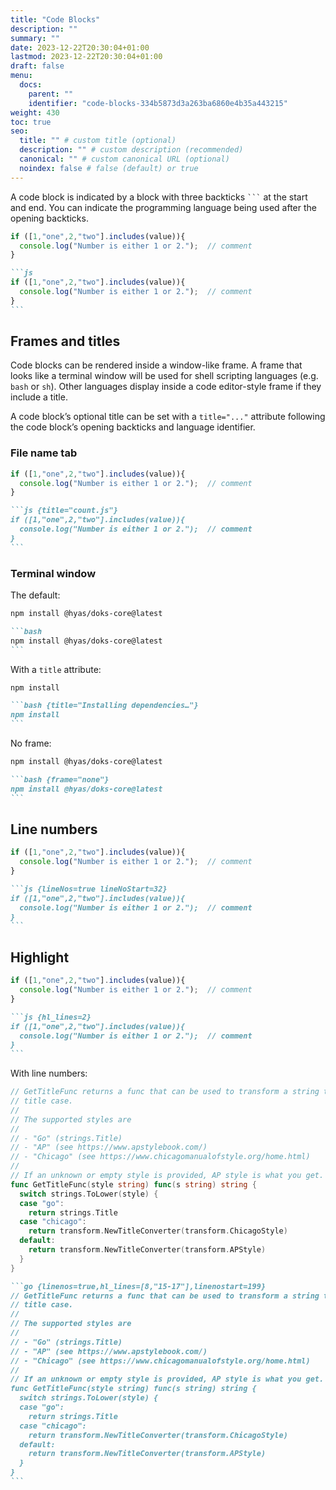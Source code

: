 ```yaml
---
title: "Code Blocks"
description: ""
summary: ""
date: 2023-12-22T20:30:04+01:00
lastmod: 2023-12-22T20:30:04+01:00
draft: false
menu:
  docs:
    parent: ""
    identifier: "code-blocks-334b5873d3a263ba6860e4b35a443215"
weight: 430
toc: true
seo:
  title: "" # custom title (optional)
  description: "" # custom description (recommended)
  canonical: "" # custom canonical URL (optional)
  noindex: false # false (default) or true
---
```


A code block is indicated by a block with three backticks `` ``` `` at the start and end. You can indicate the programming language being used after the opening backticks.

```js
if ([1,"one",2,"two"].includes(value)){
  console.log("Number is either 1 or 2.");  // comment
}
```

````md
```js
if ([1,"one",2,"two"].includes(value)){
  console.log("Number is either 1 or 2.");  // comment
}
```
````

## Frames and titles

Code blocks can be rendered inside a window-like frame. A frame that looks like a terminal window will be used for shell scripting languages (e.g. `bash` or `sh`). Other languages display inside a code editor-style frame if they include a title.

A code block’s optional title can be set with a `title="..."` attribute following the code block’s opening backticks and language identifier.

### File name tab

```js {title="count.js"}
if ([1,"one",2,"two"].includes(value)){
  console.log("Number is either 1 or 2.");  // comment
}
```

````md
```js {title="count.js"}
if ([1,"one",2,"two"].includes(value)){
  console.log("Number is either 1 or 2.");  // comment
}
```
````

### Terminal window

The default:

```bash
npm install @hyas/doks-core@latest
```

````md
```bash
npm install @hyas/doks-core@latest
```
````

With a `title` attribute:

```bash {title="Installing dependencies…"}
npm install
```

````md
```bash {title="Installing dependencies…"}
npm install
```
````

No frame:

```bash {frame="none"}
npm install @hyas/doks-core@latest
```

````md
```bash {frame="none"}
npm install @hyas/doks-core@latest
```
````

## Line numbers

```js {lineNos=true lineNoStart=32}
if ([1,"one",2,"two"].includes(value)){
  console.log("Number is either 1 or 2.");  // comment
}
```

````md
```js {lineNos=true lineNoStart=32}
if ([1,"one",2,"two"].includes(value)){
  console.log("Number is either 1 or 2.");  // comment
}
```
````

## Highlight

```js {hl_lines=2}
if ([1,"one",2,"two"].includes(value)){
  console.log("Number is either 1 or 2.");  // comment
}
```

````md
```js {hl_lines=2}
if ([1,"one",2,"two"].includes(value)){
  console.log("Number is either 1 or 2.");  // comment
}
```
````

With line numbers:

```go {linenos=true,hl_lines=[8,"15-17"],linenostart=199}
// GetTitleFunc returns a func that can be used to transform a string to
// title case.
//
// The supported styles are
//
// - "Go" (strings.Title)
// - "AP" (see https://www.apstylebook.com/)
// - "Chicago" (see https://www.chicagomanualofstyle.org/home.html)
//
// If an unknown or empty style is provided, AP style is what you get.
func GetTitleFunc(style string) func(s string) string {
  switch strings.ToLower(style) {
  case "go":
    return strings.Title
  case "chicago":
    return transform.NewTitleConverter(transform.ChicagoStyle)
  default:
    return transform.NewTitleConverter(transform.APStyle)
  }
}
```

````md
```go {linenos=true,hl_lines=[8,"15-17"],linenostart=199}
// GetTitleFunc returns a func that can be used to transform a string to
// title case.
//
// The supported styles are
//
// - "Go" (strings.Title)
// - "AP" (see https://www.apstylebook.com/)
// - "Chicago" (see https://www.chicagomanualofstyle.org/home.html)
//
// If an unknown or empty style is provided, AP style is what you get.
func GetTitleFunc(style string) func(s string) string {
  switch strings.ToLower(style) {
  case "go":
    return strings.Title
  case "chicago":
    return transform.NewTitleConverter(transform.ChicagoStyle)
  default:
    return transform.NewTitleConverter(transform.APStyle)
  }
}
```
````
